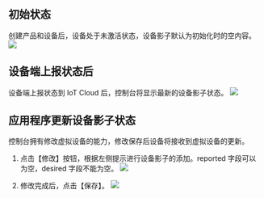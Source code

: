 ## 初始状态

创建产品和设备后，设备处于未激活状态，设备影子默认为初始化时的空内容。
![](http://imgcache.tce.fsphere.cn/image/main.qcloudimg.com/raw/e658b6533b09e67d430a79fcbd5c8cd0.png)
 
## 设备端上报状态后

设备端上报状态到 IoT Cloud 后，控制台将显示最新的设备影子状态。
![](http://imgcache.tce.fsphere.cn/image/mc.qcloudimg.com/static/img/4ec3a2945609995e6c923f3470b24757/shadow_update_detail.png)
 
## 应用程序更新设备影子状态
控制台拥有修改虚拟设备的能力，修改保存后设备将接收到虚拟设备的更新。
1. 点击【修改】按钮，根据左侧提示进行设备影子的添加。reported 字段可以为空，desired 字段不能为空。
![](http://imgcache.tce.fsphere.cn/image/mc.qcloudimg.com/static/img/a52b7c7a80a3844aac2ab7bc2bb0078f/shadow_modi.png)

2. 修改完成后，点击【保存】。
![](http://imgcache.tce.fsphere.cn/image/mc.qcloudimg.com/static/img/47947693ae9452e7ace60e28864294c3/shadow_save.png)
